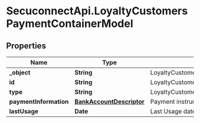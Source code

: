 # SecuconnectApi.LoyaltyCustomersPaymentContainerModel

## Properties
Name | Type | Description | Notes
------------ | ------------- | ------------- | -------------
**_object** | **String** | LoyaltyCustomersPaymentContainerModel | [optional] 
**id** | **String** | LoyaltyCustomersPaymentContainerModel | [optional] 
**type** | **String** | LoyaltyCustomersPaymentContainerModel | [optional] 
**paymentInformation** | [**BankAccountDescriptor**](BankAccountDescriptor.md) | Payment instrument data | [optional] 
**lastUsage** | **Date** | Last Usage date | [optional] 


